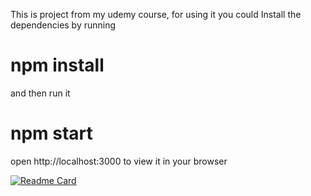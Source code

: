 This is project from my udemy course, for using it you could Install the dependencies by running

# npm install

and then run it

# npm start

open http://localhost:3000 to view it in your browser

[![Readme Card](https://github-readme-stats.vercel.app/api/pin/?username=padepokanpenguin&show_owner=true&repo=react-introduction-academind-course)](https://github.com/padepokanpenguin/react-introduction-academind-course)

